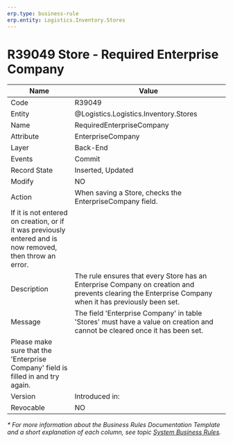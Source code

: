 ```yaml
---
erp.type: business-rule
erp.entity: Logistics.Inventory.Stores
---
```


# R39049 Store - Required Enterprise Company

| Name | Value |
| ---- | ----- |
| Code | R39049 |
| Entity |@Logistics.Logistics.Inventory.Stores |
| Name | RequiredEnterpriseCompany |
| Attribute | EnterpriseCompany |
| Layer | Back-End |
| Events | Commit |
| Record State | Inserted, Updated
| Modify | NO |
| Action | When saving a Store, checks the EnterpriseCompany field.
If it is not entered on creation, or if it was previously entered and is now removed, then throw an error. |
| Description | The rule ensures that every Store has an Enterprise Company on creation and prevents clearing the Enterprise Company when it has previously been set. |
| Message |The field 'Enterprise Company' in table 'Stores' must have a value on creation and cannot be cleared once it has been set.
Please make sure that the 'Enterprise Company' field is filled in and try again.|
| Version | Introduced in: |
| Revocable | NO |


*\* For more information about the Business Rules Documentation Template and a short explanation of each column, see
topic [System Business Rules](../templates/template-description-system-business-rules.md).*

